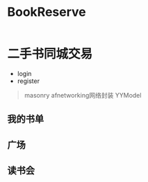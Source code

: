 # BookReserve
![]()
# 二手书同城交易
* login
* register 
> masonry afnetworking网络封装 YYModel 
## 我的书单
## 广场
## 读书会
